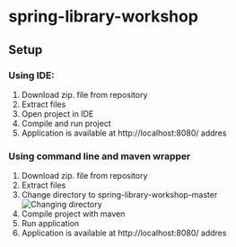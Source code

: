 # spring-library-workshop

## Setup

### Using IDE:
1. Download zip. file from repository
2. Extract files
3. Open project in IDE
4. Compile and run project
5. Application is available at http://localhost:8080/ addres

### Using command line and maven wrapper
1. Download zip. file from repository
2. Extract files
3. Change directory to spring-library-workshop-master
![Changing directory](./images-library/runningConsole1.PNG)
4. Compile project with maven
5. Run application
6. Application is available at http://localhost:8080/ addres
